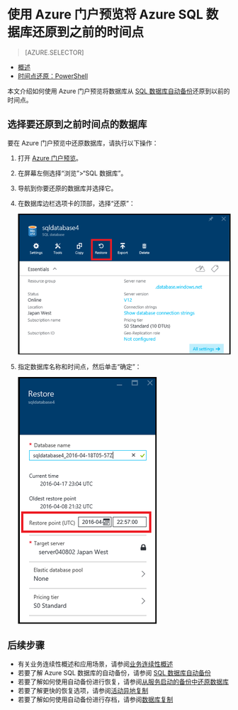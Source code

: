 <properties
	pageTitle="将 Azure SQL 数据库还原到之前的时间点（Azure 门户预览）| Azure"
	description="将 Azure SQL 数据库还原到之前的时间点。"
	services="sql-database"
	documentationCenter=""
	authors="stevestein"
	manager="jhubbard"
	editor=""/>

<tags
	ms.service="sql-database"
	ms.devlang="NA"
	ms.date="07/17/2016"
	wacn.date="09/26/2016"
	ms.author="sstein"
	ms.workload="NA"
	ms.topic="article"
	ms.tgt_pltfrm="NA"/>


# 使用 Azure 门户预览将 Azure SQL 数据库还原到之前的时间点


> [AZURE.SELECTOR]
- [概述](/documentation/articles/sql-database-recovery-using-backups/)
- [时间点还原：PowerShell](/documentation/articles/sql-database-point-in-time-restore-powershell/)

本文介绍如何使用 Azure 门户预览将数据库从 [SQL 数据库自动备份](/documentation/articles/sql-database-automated-backups/)还原到以前的时间点。

## 选择要还原到之前时间点的数据库

要在 Azure 门户预览中还原数据库，请执行以下操作：

1.	打开 [Azure 门户预览](https://portal.azure.cn)。
2.  在屏幕左侧选择“浏览”>“SQL 数据库”。
3.  导航到你要还原的数据库并选择它。
4.  在数据库边栏选项卡的顶部，选择“还原”：

    ![还原 Azure SQL 数据库](./media/sql-database-point-in-time-restore-portal/restore.png)

5.  指定数据库名称和时间点，然后单击“确定”：

    ![还原 Azure SQL 数据库](./media/sql-database-point-in-time-restore-portal/restore-details.png)



## 后续步骤

- 有关业务连续性概述和应用场景，请参阅[业务连续性概述](/documentation/articles/sql-database-business-continuity/)
- 若要了解 Azure SQL 数据库的自动备份，请参阅 [SQL 数据库自动备份](/documentation/articles/sql-database-automated-backups/)
- 若要了解如何使用自动备份进行恢复，请参阅[从服务启动的备份中还原数据库](/documentation/articles/sql-database-recovery-using-backups/)
- 若要了解更快的恢复选项，请参阅[活动异地复制](/documentation/articles/sql-database-geo-replication-overview/)
- 若要了解如何使用自动备份进行存档，请参阅[数据库复制](/documentation/articles/sql-database-copy/)

<!---HONumber=Mooncake_0919_2016-->